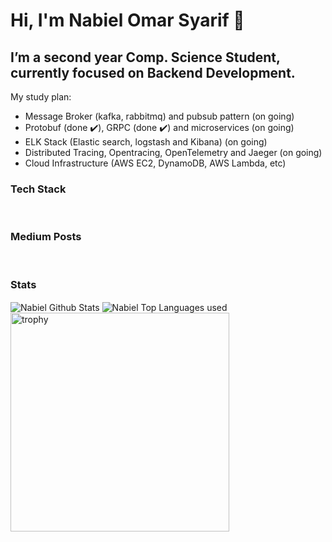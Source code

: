 # Hi, I'm Nabiel Omar Syarif 👋
##  I’m a second year Comp. Science Student, currently focused on Backend Development.

My study plan:
- Message Broker (kafka, rabbitmq) and pubsub pattern (on going)
- Protobuf (done :heavy_check_mark:), GRPC (done :heavy_check_mark:) and microservices (on going)
- ELK Stack (Elastic search, logstash and Kibana) (on going)
- Distributed Tracing, Opentracing, OpenTelemetry and Jaeger (on going)
- Cloud Infrastructure (AWS EC2, DynamoDB, AWS Lambda, etc)

### Tech Stack


<br/>

### Medium Posts
<!-- BLOG-POST-LIST:START -->
<!-- BLOG-POST-LIST:END -->

<br/>

### Stats
<img align="center" alt="Nabiel Github Stats" src="https://github-readme-stats.vercel.app/api?username=kbiits&theme=dark&show_icons=true&hide_border=false" />
<img align="center" alt="Nabiel Top Languages used" src="https://github-readme-stats.vercel.app/api/top-langs/?username=kbiits&theme=dark&show_icons=true&layout=compact"/>
<img align="center" width="350" alt="trophy" src="https://github-profile-trophy.vercel.app/?username=kbiits&theme=kbiits&column=3&margin-w=15&margin-h=15">
